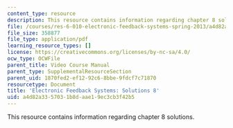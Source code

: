 ```yaml
---
content_type: resource
description: This resource contains information regarding chapter 8 solutions.
file: /courses/res-6-010-electronic-feedback-systems-spring-2013/a4d82a3357031b8daae19ec3cb3f42b5_MITRES_6-010S13_sol08.pdf
file_size: 358877
file_type: application/pdf
learning_resource_types: []
license: https://creativecommons.org/licenses/by-nc-sa/4.0/
ocw_type: OCWFile
parent_title: Video Course Manual
parent_type: SupplementalResourceSection
parent_uid: 1870fed2-ef12-92c6-8bbe-9fdcf7c71870
resourcetype: Document
title: 'Electronic Feedback Systems: Solutions 8'
uid: a4d82a33-5703-1b8d-aae1-9ec3cb3f42b5
---
```

This resource contains information regarding chapter 8 solutions.